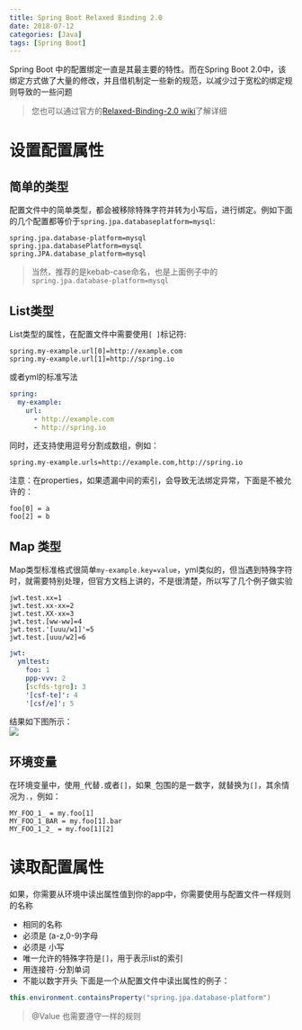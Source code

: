 ```yaml
---
title: Spring Boot Relaxed Binding 2.0
date: 2018-07-12
categories: [Java]
tags: [Spring Boot]
---
```


Spring Boot 中的配置绑定一直是其最主要的特性。而在Spring Boot 2.0中，该绑定方式做了大量的修改，并且借机制定一些新的规范，以减少过于宽松的绑定规则导致的一些问题

> 您也可以通过官方的[Relaxed-Binding-2.0 wiki](https://github.com/spring-projects/spring-boot/wiki/Relaxed-Binding-2.0)了解详细

<!-- more -->

# 设置配置属性

## 简单的类型

配置文件中的简单类型，都会被移除特殊字符并转为小写后，进行绑定。例如下面的几个配置都等价于`spring.jpa.databaseplatform=mysql`:
```properties 
spring.jpa.database-platform=mysql
spring.jpa.databasePlatform=mysql
spring.JPA.database_platform=mysql
```
> 当然，推荐的是kebab-case命名，也是上面例子中的`spring.jpa.database-platform=mysql`

## List类型
List类型的属性，在配置文件中需要使用`[ ]`标记符:
```properties
spring.my-example.url[0]=http://example.com
spring.my-example.url[1]=http://spring.io
```
或者yml的标准写法
```yml
spring:
  my-example:
    url:
      - http://example.com
      - http://spring.io
```
同时，还支持使用逗号分割成数组，例如：
```properties
spring.my-example.urls=http://example.com,http://spring.io
```
注意：在properties，如果遗漏中间的索引，会导致无法绑定异常，下面是不被允许的：
```properties
foo[0] = a
foo[2] = b
```

## Map 类型
Map类型标准格式很简单`my-example.key=value`，yml类似的，但当遇到特殊字符时，就需要特别处理，但官方文档上讲的，不是很清楚，所以写了几个例子做实验   

```properties
jwt.test.xx=1
jwt.test.xx-xx=2
jwt.test.XX-xx=3
jwt.test.[ww-ww]=4
jwt.test.'[uuu/w1]'=5
jwt.test.[uuu/w2]=6
```

```yml
jwt:
  ymltest:
    foo: 1
    ppp-vvv: 2
    [scfds-tgro]: 3
    '[csf-te]': 4
    '[csf/e]': 5
```

结果如下图所示：   
![](/images/md/others/spring-test-map.png)    


## 环境变量
在环境变量中，使用`_`代替`.`或者`[]`，如果`_`包围的是一数字，就替换为`[]`，其余情况为`.`，例如：   
```
MY_FOO_1_ = my.foo[1]
MY_FOO_1_BAR = my.foo[1].bar
MY_FOO_1_2_ = my.foo[1][2]
```

# 读取配置属性

如果，你需要从环境中读出属性值到你的app中，你需要使用与配置文件一样规则的名称
- 相同的名称
- 必须是 (a-z,0-9)字母
- 必须是 小写
- 唯一允许的特殊字符是`[]`，用于表示list的索引
- 用连接符`-`分割单词
- 不能以数字开头
下面是一个从配置文件中读出属性的例子：
```java
this.environment.containsProperty("spring.jpa.database-platform")
```
> @Value 也需要遵守一样的规则




